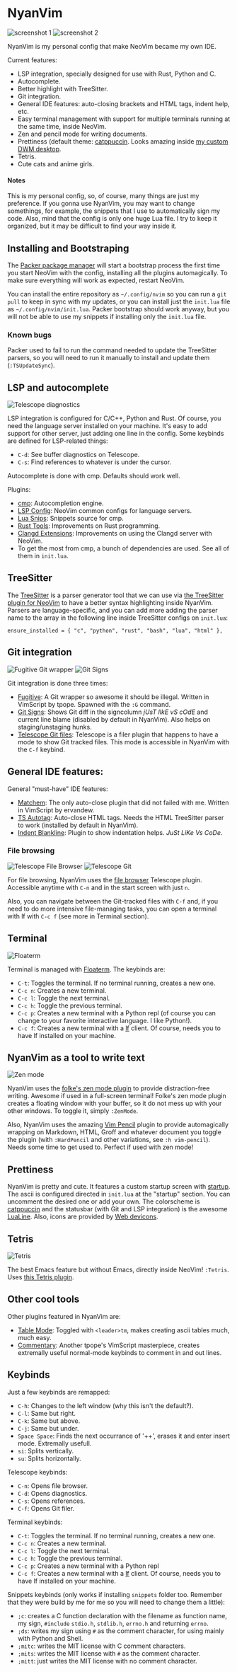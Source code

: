 # NyanVim

![screenshot 1](share/screenshot1.png)
![screenshot 2](share/screenshot2.png)

NyanVim is my personal config that make NeoVim became my own IDE.

Current features:  
- LSP integration, specially designed for use with Rust, Python and C.  
- Autocomplete.  
- Better highlight with TreeSitter.  
- Git integration.  
- General IDE features: auto-closing brackets and HTML tags, indent help, etc.  
- Easy terminal management with support for multiple terminals running at the
  same time, inside NeoVim.  
- Zen and pencil mode for writing documents.  
- Prettiness (default theme: [catppuccin](https://github.com/catppuccin/nvim).
  Looks amazing inside [my custom DWM
  desktop](https://github.com/weebcyberpunk/ggidle).  
- Tetris.  
- Cute cats and anime girls.  

#### Notes

This is my personal config, so, of course, many things are just my preference.
If you gonna use NyanVim, you may want to change somethings, for example, the
snippets that I use to automatically sign my code. Also, mind that the config is
only one huge Lua file. I try to keep it organized, but it may be difficult to
find your way inside it.

## Installing and Bootstraping

The [Packer package manager](https://github.com/wbthomason/packer.nvim) will
start a bootstrap process the first time you start NeoVim with the config,
installing all the plugins automagically. To make sure everything will work as
expected, restart NeoVim.

You can install the entire repository as `~/.config/nvim` so you can run a `git
pull` to keep in sync with my updates, or you can install just the `init.lua`
file as `~/.config/nvim/init.lua`. Packer bootstrap should work anyway, but you
will not be able to use my snippets if installing only the `init.lua` file.

### Known bugs

Packer used to fail to run the command needed to update the TreeSitter parsers,
so you will need to run it manually to install and update them
(`:TSUpdateSync`).

## LSP and autocomplete

![Telescope diagnostics](share/diagnostics.png)

LSP integration is configured for C/C++, Python and Rust. Of course, you need
the language server installed on your machine. It's easy to add support for
other server, just adding one line in the config. Some keybinds are defined for
LSP-related things:

- `C-d`: See buffer diagnostics on Telescope.  
- `C-s`: Find references to whatever is under the cursor.  

Autocomplete is done with cmp. Defaults should work well.  

Plugins:  
- [cmp](https://github.com/hrsh7th/nvim-cmp): Autocompletion engine.  
- [LSP Config](https://github.com/neovim/nvim-lspconfig): NeoVim common configs
  for language servers.  
- [Lua Snips](https://github.com/L3MON4D3/LuaSnip): Snippets source for
  cmp.  
- [Rust Tools](https://github.com/simrat39/rust-tools.nvim): Improvements on
  Rust programming.  
- [Clangd
  Extensions](https://github.com/p00f/clangd_extensions.nvim): Improvements on
  using the Clangd server with NeoVim.  
- To get the most from cmp, a bunch of dependencies are used. See all of them in
  `init.lua`.  

## TreeSitter

The [TreeSitter](https://github.com/tree-sitter/tree-sitter) is a parser
generator tool that we can use via [the TreeSitter plugin for
NeoVim](https://github.com/nvim-treesitter/nvim-treesitter) to have a better
syntax highlighting inside NyanVim. Parsers are language-specific, and you can
add more adding the parser name to the array in the following line inside
TreeSitter configs on `init.lua`:

	ensure_installed = { "c", "python", "rust", "bash", "lua", "html" },

## Git integration

![Fugitive Git wrapper](share/fugitive.png)
![Git Signs](share/gitsigns.png)  

Git integration is done three times:

- [Fugitive](https://github.com/tpope/vim-fugitive): A Git wrapper so awesome it
  should be illegal. Written in VimScript by tpope. Spawned with the `:G`
  command.  
- [Git Signs](https://github.com/lewis6991/gitsigns.nvim): Shows Git diff in the
  signcolumn *jUsT lIkE vS cOdE* and current line blame (disabled by default in
  NyanVim). Also helps on staging/unstaging hunks.  
- [Telescope Git files](https://github.com/nvim-telescope/telescope.nvim):
  Telescope is a filer plugin that happens to have a mode to show Git tracked
  files. This mode is accessible in NyanVim with the `C-f` keybind.

## General IDE features:

General "must-have" IDE features:

- [Matchem](https://github.com/ervandew/matchem): The only auto-close plugin
  that did not failed with me. Written in VimScript by ervandew.  
- [TS Autotag](https://github.com/windwp/nvim-ts-autotag): Auto-close HTML tags.
  Needs the HTML TreeSitter parser to work (installed by default in NyanVim).  
- [Indent Blankline](https://github.com/lukas-reineke/indent-blankline.nvim):
  Plugin to show indentation helps. *JuSt LiKe Vs CoDe*.  

### File browsing

![Telescope File Browser](share/filebrowse.png)
![Telescope Git](share/telescopegit.png)  

For file browsing, NyanVim uses the [file
browser](https://github.com/nvim-telescope/telescope-file-browser.nvim)
Telescope plugin. Accessible anytime with `C-n` and in the start screen with
just `n`.

Also, you can navigate between the Git-tracked files with `C-f` and, if you need
to do more intensive file-managing tasks, you can open a terminal with lf with
`C-c f` (see more in Terminal section).

## Terminal

![Floaterm](share/terminal.png)

Terminal is managed with [Floaterm](https://github.com/voldikss/vim-floaterm).
The keybinds are:

- `C-t`: Toggles the terminal. If no terminal running, creates a new one.  
- `C-c n`: Creates a new terminal.  
- `C-c l`: Toggle the next terminal.  
- `C-c h`: Toggle the previous terminal.  
- `C-c p`: Creates a new terminal with a Python repl (of course you can change
  to your favorite interactive language. I like Python!).  
- `C-c f`: Creates a new terminal with
  a [lf](https://github.com/gokcehan/lfgokcehan/lf) client. Of course, needs you
  to have lf installed on your machine.  

## NyanVim as a tool to write text

![Zen mode](share/zenmode.png)

NyanVim uses the [folke's zen mode
plugin](https://github.com/folke/zen-mode.nvim) to provide distraction-free
writing. Awesome if used in a full-screen terminal! Folke's zen mode plugin
creates a floating window with your buffer, so it do not mess up with your other
windows. To toggle it, simply `:ZenMode`.

Also, NyanVim uses the amazing [Vim
Pencil](https://github.com/preservim/vim-pencil) plugin to provide automagically
wrapping on Markdown, HTML, Groff and whatever document you toggle the plugin
(with `:HardPencil` and other variations, see `:h vim-pencil`). Needs some time
to get used to. Perfect if used with zen mode!

## Prettiness

NyanVim is pretty and cute. It features a custom startup screen with
[startup](https://github.com/startup-nvim/startup.nvim). The ascii is configured
directed in `init.lua` at the "startup" section. You can uncomment the desired
one or add your own. The colorscheme is
[catppuccin](https://github.com/catppuccin/nvim) and the statusbar (with Git and
LSP integration) is the awesome
[LuaLine](https://github.com/nvim-lualine/lualine.nvim). Also, icons are
provided by [Web devicons](https://github.com/kyazdani42/nvim-web-devicons).

## Tetris

![Tetris](share/tetris.png)

The best Emacs feature but without Emacs, directly inside NeoVim! `:Tetris`.
Uses [this Tetris plugin](https://github.com/alec-gibson/nvim-tetris).

## Other cool tools

Other plugins featured in NyanVim are:

- [Table Mode](https://github.com/dhruvasagar/vim-table-mode): Toggled with
  `<leader>tm`, makes creating ascii tables much, much easy.  
- [Commentary](https://github.com/tpope/vim-commentary): Another tpope's
  VimScript masterpiece, creates extremally useful normal-mode keybinds to
  comment in and out lines.

## Keybinds

Just a few keybinds are remapped:  
- `C-h`: Changes to the left window (why this isn't the default?).  
- `C-l`: Same but right.  
- `C-k`: Same but above.  
- `C-j`: Same but under.  
- `Space Space`: Finds the next occurrance of '++', erases it and enter insert
  mode. Extremally usefull.  
- `si`: Splits vertically.  
- `su`: Splits horizontally.  

Telescope keybinds:  
- `C-n`: Opens file browser.  
- `C-d`: Opens diagnostics.  
- `C-s`: Opens references.  
- `C-f`: Opens Git filer.  

Terminal keybinds:  
- `C-t`: Toggles the terminal. If no terminal running, creates a new one.  
- `C-c n`: Creates a new terminal.  
- `C-c l`: Toggle the next terminal.  
- `C-c h`: Toggle the previous terminal.  
- `C-c p`: Creates a new terminal with a Python repl  
- `C-c f`: Creates a new terminal with
  a [lf](https://github.com/gokcehan/lfgokcehan/lf) client. Of course, needs you
  to have lf installed on your machine.  

Snippets keybinds (only works if installing `snippets` folder too. Remember that
they were build by me for me so you will need to change them a little):  
- `;c`: creates a C function declaration with the filename as function name, my
  sign, `#include` `stdio.h`, `stdlib.h`, `errno.h` and returning `errno`.  
- `;ds`: writes my sign using `#` as the comment character, for using mainly
  with Python and Shell.  
- `;mitc`: writes the MIT license with C comment characters.  
- `;mits`: writes the MIT license with `#` as the comment character.  
- `;mitt`: just writes the MIT license with no comment character.
